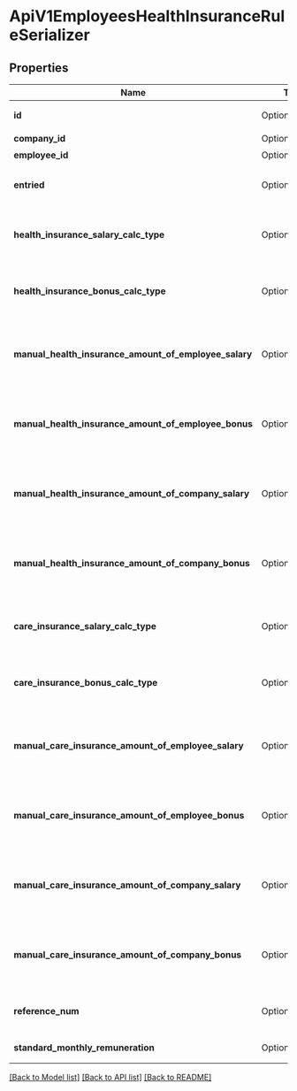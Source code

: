 # ApiV1EmployeesHealthInsuranceRuleSerializer

## Properties

Name | Type | Description | Notes
------------ | ------------- | ------------- | -------------
**id** | Option<**i32**> | 健康保険ルールID | [optional]
**company_id** | Option<**i32**> | 事業所ID | [optional]
**employee_id** | Option<**i32**> | 従業員ID | [optional]
**entried** | Option<**bool**> | 健康保険に加入しているかどうか | [optional]
**health_insurance_salary_calc_type** | Option<**String**> | 給与計算時の健康保険料の計算方法 | [optional]
**health_insurance_bonus_calc_type** | Option<**String**> | 賞与計算時の健康保険料の計算方法 | [optional]
**manual_health_insurance_amount_of_employee_salary** | Option<**i32**> | 給与計算時の健康保険料の直接指定金額（従業員負担分） | [optional]
**manual_health_insurance_amount_of_employee_bonus** | Option<**i32**> | 賞与計算時の健康保険料の直接指定金額（従業員負担分） | [optional]
**manual_health_insurance_amount_of_company_salary** | Option<**f32**> | 給与計算時の健康保険料の直接指定金額（会社負担分） | [optional]
**manual_health_insurance_amount_of_company_bonus** | Option<**f32**> | 賞与計算時の健康保険料の直接指定金額（会社負担分） | [optional]
**care_insurance_salary_calc_type** | Option<**String**> | 給与計算時の介護保険料の計算方法 | [optional]
**care_insurance_bonus_calc_type** | Option<**String**> | 賞与計算時の介護保険料の計算方法 | [optional]
**manual_care_insurance_amount_of_employee_salary** | Option<**i32**> | 給与計算時の介護保険料の直接指定金額（従業員負担分） | [optional]
**manual_care_insurance_amount_of_employee_bonus** | Option<**i32**> | 賞与計算時の介護保険料の直接指定金額（従業員負担分） | [optional]
**manual_care_insurance_amount_of_company_salary** | Option<**f32**> | 給与計算時の介護保険料の直接指定金額（会社負担分） | [optional]
**manual_care_insurance_amount_of_company_bonus** | Option<**f32**> | 賞与計算時の介護保険料の直接指定金額（会社負担分） | [optional]
**reference_num** | Option<**String**> | 健康保険の被保険者整理番号 | [optional]
**standard_monthly_remuneration** | Option<**i32**> | 標準報酬月額 | [optional]

[[Back to Model list]](../README.md#documentation-for-models) [[Back to API list]](../README.md#documentation-for-api-endpoints) [[Back to README]](../README.md)


